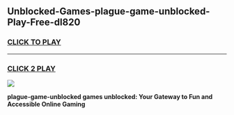 
## Unblocked-Games-plague-game-unblocked-Play-Free-dl820
<h3>
<a href="https://premium76.site?title=plague-game-unblocked&ref=24M">CLICK TO PLAY</a></h3>
<hr>

<h3>
<a href="https://premium76.site?title=plague-game-unblocked&ref=24M">CLICK 2 PLAY</a>
  
</h3>

<a href="https://premium76.site?title=plague-game-unblocked&ref=24M"><img src="https://clearcache.store/games.png"></a>


**plague-game-unblocked games unblocked: Your Gateway to Fun and Accessible Online Gaming**
